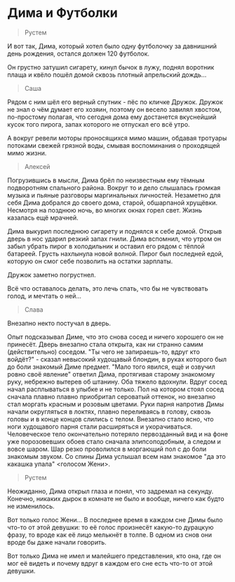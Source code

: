 # Дима и Футболки

> Рустем

И вот так, Дима, который хотел было одну футболочку за давнишний день рождения, остался должен 120 футболок.

Он грустно затушил сигарету, кинул бычок в лужу, поднял воротник плаща и квёло пошёл домой сквозь плотный апрельский дождь…

> Саша

Рядом с ним шёл его верный спутник - пёс по кличке Дружок. Дружок не знал о чём думает его хозяин, поэтому он весело завилял хвостом, по-простому полагая, что сегодня дома ему достанется вкуснейший кусок того пирога, запах которого не отпускал его всё утро.

А вокруг ревели моторы проносящихся мимо машин, обдавая тротуары потоками свежей грязной воды, смывая воспоминания о проходящей мимо жизни.

> Алексей

Погрузившись в мысли, Дима брёл по неизвестным ему тёмным подворотням спального района. Вокруг то и дело слышалась громкая музыка и пьяные разговоры маргинальных личностей. Незаметно для себя Дима добрался до своего дома, старой, обшарпаной хрущёвки. Несмотря на позднюю ночь, во многих окнах горел свет. Жизнь казалась ещё мрачней.

Дима выкурил последнюю сигарету и поднялся к себе домой. Открыв дверь в нос ударил резкий запах гнили. Дима вспомнил, что утром он забыл убрать пирог в холодильник и оставил его рядом с тёплой батареей. Грусть нахлынула новой волной. Пирог был последней едой, которую он смог себе позволить на остатки зарплаты.

Дружок заметно погрустнел.

Всё что оставалось делать, это лечь спать, что бы не чувствовать голод, и мечтать о ней...

> Слава

Внезапно некто постучал в дверь. 

Опыт подсказывал Диме, что это снова сосед и ничего хорошего он не принесёт. Дверь внезапно стала открыта, как ни странно самим \(действительно\) соседом. "Ты чего не запираешь-то, вдруг кто войдёт?" - сказал невысокий худощавый блондин, в руках которого был до боли знакомый Диме предмет. "Мало того явился, ещё и озвучил ровно своё явление" ответил Дима, протягивая старому знакомому руку, небрежно вытерев об штанину. Оба тяжело вдохнули. Вдруг сосед начал расплываться в улыбке и не только. Пол на котором стоял сосед сначала плавно плавно приобритал сероватый оттенок, но внезапно стал моргать красным и розовым цветами. Руки парня напротив Димы начали округляться в локтях, плавно переливаясь в голову, сквозь головы и в конце концов слились с телом. Внезапно стало ясно, что ноги худощавого парня стали расширяться и укорачиваться. Человеческое тело окончательно потеряло первозданный вид и на фоне уже порозовевших обоев стало сначала элипсоподобным, а следом и вовсе шаром. Шар резко проволился в моргающий пол с до боли знакомым звуком. Со спины Дима услышал всем нам знакомое "да это какашка упала" &lt;голосом Жени&gt;.

> Рустем

Неожиданно, Дима открыл глаза и понял, что задремал на секунду. Конечно, никаких дырок в комнате не было и вообще, ничего как будто не изменилось.

Вот только голос Жени... В последнее время в каждом сне Димы было что-то от этой девушки: то её голос произнесёт какую-то дурацкую фразу, то вроде как её лицо мелькнёт в толпе. В одном из снов они вроде бы даже начали говорить.

Вот только Дима не имел и малейшего представления, кто она, где он мог её видеть и почему вдруг в каждом его сне есть что-то от этой девушки.
